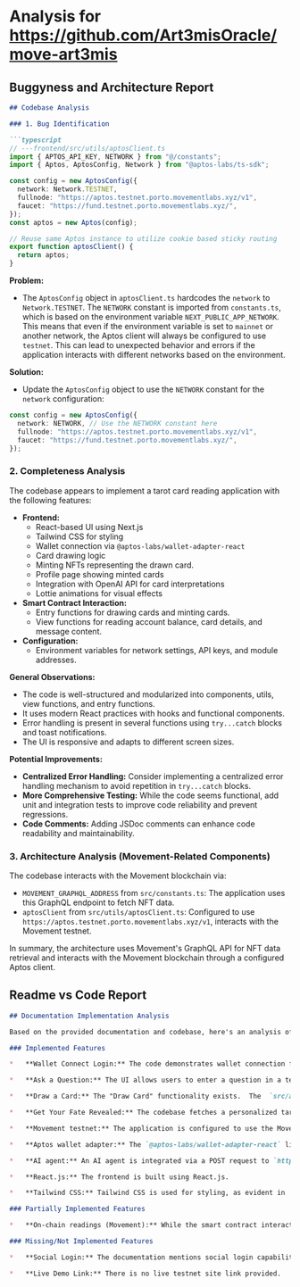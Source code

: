 
# Analysis for https://github.com/Art3misOracle/move-art3mis

## Buggyness and Architecture Report
```markdown
## Codebase Analysis

### 1. Bug Identification

```typescript
// ---frontend/src/utils/aptosClient.ts
import { APTOS_API_KEY, NETWORK } from "@/constants";
import { Aptos, AptosConfig, Network } from "@aptos-labs/ts-sdk";

const config = new AptosConfig({
  network: Network.TESTNET,
  fullnode: "https://aptos.testnet.porto.movementlabs.xyz/v1",
  faucet: "https://fund.testnet.porto.movementlabs.xyz/",
});
const aptos = new Aptos(config);

// Reuse same Aptos instance to utilize cookie based sticky routing
export function aptosClient() {
  return aptos;
}
```

**Problem:**

-   The `AptosConfig` object in `aptosClient.ts` hardcodes the `network` to `Network.TESTNET`. The `NETWORK` constant is imported from `constants.ts`, which is based on the environment variable `NEXT_PUBLIC_APP_NETWORK`. This means that even if the environment variable is set to `mainnet` or another network, the Aptos client will always be configured to use `testnet`. This can lead to unexpected behavior and errors if the application interacts with different networks based on the environment.

**Solution:**

-   Update the `AptosConfig` object to use the `NETWORK` constant for the `network` configuration:

```typescript
const config = new AptosConfig({
  network: NETWORK, // Use the NETWORK constant here
  fullnode: "https://aptos.testnet.porto.movementlabs.xyz/v1",
  faucet: "https://fund.testnet.porto.movementlabs.xyz/",
});
```

### 2. Completeness Analysis

The codebase appears to implement a tarot card reading application with the following features:

*   **Frontend:**
    *   React-based UI using Next.js
    *   Tailwind CSS for styling
    *   Wallet connection via `@aptos-labs/wallet-adapter-react`
    *   Card drawing logic
    *   Minting NFTs representing the drawn card.
    *   Profile page showing minted cards
    *   Integration with OpenAI API for card interpretations
    *   Lottie animations for visual effects
*   **Smart Contract Interaction:**
    *   Entry functions for drawing cards and minting cards.
    *   View functions for reading account balance, card details, and message content.
*   **Configuration:**
    *   Environment variables for network settings, API keys, and module addresses.

**General Observations:**

*   The code is well-structured and modularized into components, utils, view functions, and entry functions.
*   It uses modern React practices with hooks and functional components.
*   Error handling is present in several functions using `try...catch` blocks and toast notifications.
*   The UI is responsive and adapts to different screen sizes.

**Potential Improvements:**

*   **Centralized Error Handling:** Consider implementing a centralized error handling mechanism to avoid repetition in `try...catch` blocks.
*   **More Comprehensive Testing:** While the code seems functional, add unit and integration tests to improve code reliability and prevent regressions.
*   **Code Comments:** Adding JSDoc comments can enhance code readability and maintainability.

### 3. Architecture Analysis (Movement-Related Components)

The codebase interacts with the Movement blockchain via:

*   `MOVEMENT_GRAPHQL_ADDRESS` from `src/constants.ts`: The application uses this GraphQL endpoint to fetch NFT data.
*   `aptosClient` from `src/utils/aptosClient.ts`: Configured to use `https://aptos.testnet.porto.movementlabs.xyz/v1`, interacts with the Movement testnet.

In summary, the architecture uses Movement's GraphQL API for NFT data retrieval and interacts with the Movement blockchain through a configured Aptos client.


## Readme vs Code Report
```markdown
## Documentation Implementation Analysis

Based on the provided documentation and codebase, here's an analysis of the implementation status:

### Implemented Features

*   **Wallet Connect Login:** The code demonstrates wallet connection functionality using `@aptos-labs/wallet-adapter-react` in `src/components/WalletSelector.tsx` and `src/components/WalletProvider.tsx`. The `useWallet` hook is used extensively throughout the application to access wallet information and functionalities.

*   **Ask a Question:** The UI allows users to enter a question in a text area (`src/app/page.tsx`), and this input is used as part of the data sent to the AI agent for tarot card reading generation.

*   **Draw a Card:** The "Draw Card" functionality exists.  The  `src/app/page.tsx` component uses the `getDrawCard` view function to retrieve a card from the smart contract.

*   **Get Your Fate Revealed:** The codebase fetches a personalized tarot reading based on the card drawn and the user's question. The `src/app/page.tsx` component interacts with an AI agent (via an external API endpoint) to interpret the card and generate a personalized reading.

*   **Movement testnet:** The application is configured to use the Movement testnet, with relevant addresses defined in `src/constants.ts`.  The fullnode url and faucet url is pointing to the Movement Network.

*   **Aptos wallet adapter:** The `@aptos-labs/wallet-adapter-react` library is used for wallet connection.

*   **AI agent:** An AI agent is integrated via a POST request to `https://art3misoracle.jeffier2015.workers.dev` in `src/app/page.tsx`, passing the question, card, and position for interpretation.

*   **React.js:** The frontend is built using React.js.

*   **Tailwind CSS:** Tailwind CSS is used for styling, as evident in `tailwind.config.js` and the numerous class names used in the components.

### Partially Implemented Features

*   **On-chain readings (Movement):** While the smart contract interaction for drawing a card seems implemented, minting the generated card/reading as an NFT on the Movement blockchain is present (`src/entry-functions/mintCard.ts` and `src/app/page.tsx`) however it is not working and using signAndSubmitTransaction.  The profile page fetches existing NFTs using `getNFTs` from the indexer.

### Missing/Not Implemented Features

*   **Social Login:** The documentation mentions social login capabilities through the Aptos wallet adapter, but there's no explicit implementation or configuration of social login providers in the provided code.  The core libraries are present to potentially enable it, but it is not enabled.

*   **Live Demo Link:** There is no live testnet site link provided.
```
